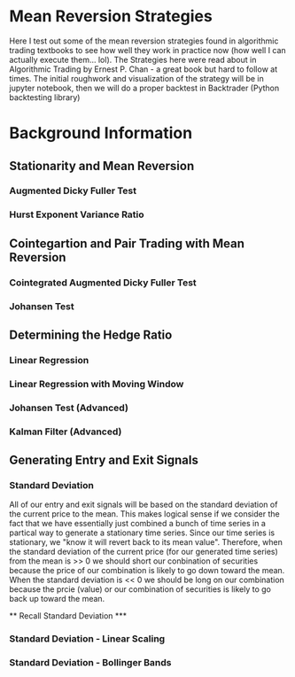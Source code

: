 # Mean Reversion Strategies
Here I test out some of the mean reversion strategies found in algorithmic trading textbooks to see how well they work in practice now (how well I can actually execute them... lol). The Strategies here were read about in Algorithmic Trading by Ernest P. Chan - a great book but hard to follow at times. The initial roughwork and visualization of the strategy will be in jupyter notebook, then we will do a proper backtest in Backtrader (Python backtesting library)

# Background Information

## Stationarity and Mean Reversion


### Augmented Dicky Fuller Test


### Hurst Exponent Variance Ratio



## Cointegartion and Pair Trading with Mean Reversion


### Cointegrated Augmented Dicky Fuller Test



### Johansen Test

## Determining the Hedge Ratio

### Linear Regression

### Linear Regression with Moving Window

### Johansen Test (Advanced)

### Kalman Filter (Advanced)



## Generating Entry and Exit Signals


### Standard Deviation
All of our entry and exit signals will be based on the standard deviation of the current price to the mean. This makes logical sense if we consider the fact that we have essentially just combined a bunch of time series in a partical way to generate a stationary time series. Since our time series is stationary, we "know it will revert back to its mean value". Therefore, when the standard deviation of the current price (for our generated time series) from the mean is >> 0 we should short our conbination of securities because the price of our combination is likely to go down toward the mean. When the standard deviation is << 0 we should be long on our combination because the prcie (value) or our combination of securities is likely to go back up toward the mean. 

** Recall Standard Deviation ***


### Standard Deviation - Linear Scaling

### Standard Deviation - Bollinger Bands





